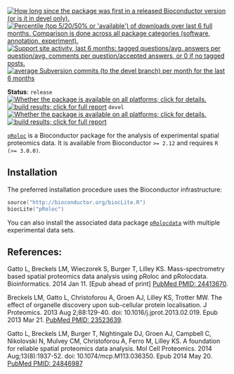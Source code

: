 <a href="http://www.bioconductor.org/packages/release/bioc/html/pRoloc.html#since"><img border="0" src="http://www.bioconductor.org/shields/years-in-bioc/pRoloc.svg" title="How long since the package was first in a released Bioconductor version (or is it in devel only)."></a> <a href="http://bioconductor.org/packages/stats/bioc/pRoloc.html"><img border="0" src="http://www.bioconductor.org/shields/downloads/pRoloc.svg" title="Percentile (top 5/20/50% or 'available') of downloads over last 6 full months. Comparison is done across all package categories (software, annotation, experiment)."></a> <a href="https://support.bioconductor.org/t/pRoloc/"><img border="0" src="http://www.bioconductor.org/shields/posts/pRoloc.svg" title="Support site activity, last 6 months: tagged questions/avg. answers per question/avg. comments per question/accepted answers, or 0 if no tagged posts."></a> <a href="http://www.bioconductor.org/packages/release/bioc/html/pRoloc.html#svn_source"><img border="0" src="http://www.bioconductor.org/shields/commits/bioc/pRoloc.svg" title="average Subversion commits (to the devel branch) per month for the last 6 months"></a>

**Status**: `release` <a href="http://www.bioconductor.org/packages/release/bioc/html/pRoloc.html#archives"><img border="0" src="http://www.bioconductor.org/shields/availability/release/pRoloc.svg" title="Whether the package is available on all platforms; click for details."></a> <a href="http://bioconductor.org/checkResults/release/bioc-LATEST/pRoloc/"><img border="0" src="http://www.bioconductor.org/shields/build/release/bioc/pRoloc.svg" title="build results; click for full report"></a>  `devel` <a href="http://www.bioconductor.org/packages/devel/bioc/html/pRoloc.html#archives"><img border="0" src="http://www.bioconductor.org/shields/availability/devel/pRoloc.svg" title="Whether the package is available on all platforms; click for details."></a> <a href="http://bioconductor.org/checkResults/devel/bioc-LATEST/pRoloc/"><img border="0" src="http://www.bioconductor.org/shields/build/devel/bioc/pRoloc.svg" title="build results; click for full report"></a>


[`pRoloc`](http://www.bioconductor.org/packages/devel/bioc/html/pRoloc.html)
is a Bioconductor package for the analysis of experimental spatial
proteomics data.  It is available from Bioconductor `>= 2.12` and
requires `R (>= 3.0.0)`.

## Installation

The preferred installation procedure uses the Bioconductor
infrastructure:

```c
source("http://bioconductor.org/biocLite.R")
biocLite("pRoloc")
```  

You can also install the associated data package
[`pRolocdata`](http://bioconductor.org/packages/devel/data/experiment/html/pRolocdata.html)
with multiple experimental data sets.

## References:

Gatto L, Breckels LM, Wieczorek S, Burger T, Lilley
KS. Mass-spectrometry based spatial proteomics data analysis using
pRoloc and pRolocdata.  Bioinformatics. 2014
Jan 11. [Epub ahead of print]
[PubMed PMID: 24413670](http://www.ncbi.nlm.nih.gov/pubmed/24413670).

Breckels LM, Gatto L, Christoforou A, Groen AJ, Lilley KS, Trotter
MW. The effect of organelle discovery upon sub-cellular protein
localisation. J Proteomics. 2013 Aug 2;88:129-40. doi:
10.1016/j.jprot.2013.02.019. Epub 2013
Mar 21. [PubMed PMID: 23523639](http://www.ncbi.nlm.nih.gov/pubmed/23523639).


Gatto L, Breckels LM, Burger T, Nightingale DJ, Groen AJ, Campbell C,
Nikolovski N, Mulvey CM, Christoforou A, Ferro M, Lilley KS. A
foundation for reliable spatial proteomics data analysis. Mol Cell
Proteomics. 2014 Aug;13(8):1937-52. doi: 10.1074/mcp.M113.036350. Epub
2014 May 20. [PubMed PMID: 24846987](http://www.ncbi.nlm.nih.gov/pubmed/24846987)

